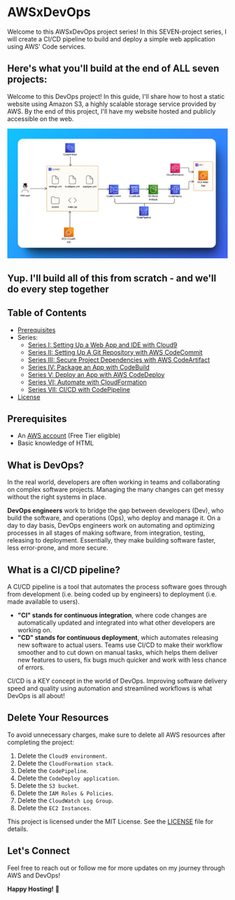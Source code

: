 # AWSxDevOps
Welcome to this AWSxDevOps project series! In this SEVEN-project series, I will create a CI/CD pipeline to build and deploy a simple web application using AWS' Code services.

## Here's what you'll build at the end of ALL seven projects:

Welcome to this DevOps project! In this guide, I'll share how to host a static website using Amazon S3, a highly scalable storage service provided by AWS. By the end of this project, I'll have my website hosted and publicly accessible on the web.

![complete-architecture](Series-I/assets/screenshots/complete-architecture.png)
## Yup. I'll build all of this from scratch - and we'll do every step together

## Table of Contents

- [Prerequisites](#prerequisites)
- Series:
  - [Series I: Setting Up a Web App and IDE with Cloud9](https://github.com/dahrihadri/AWSxDevOps/blob/main/README.md)
  - [Series II: Setting Up A Git Repository with AWS CodeCommit](Series-II/readme.md)
  - [Series III: Secure Project Dependencies with AWS CodeArtifact](Series-III/readme.md)
  - [Series IV: Package an App with CodeBuild](Series-IV/readme.md)
  - [Series V: Deploy an App with AWS CodeDeploy](Series-V/readme.md)
  - [Series VI: Automate with CloudFormation](Series-VI/readme.md)
  - [Series VII: CI/CD with CodePipeline](Series-VII/readme.md)
- [License](LICENSE)

## Prerequisites

- An [AWS account](https://aws.amazon.com/free/) (Free Tier eligible)
- Basic knowledge of HTML

## What is DevOps?
In the real world, developers are often working in teams and collaborating on complex software projects. Managing the many changes can get messy without the right systems in place.

**DevOps engineers** work to bridge the gap between developers (Dev), who build the software, and operations (Ops), who deploy and manage it. On a day to day basis, DevOps engineers work on automating and optimizing processes in all stages of making software, from integration, testing, releasing to deployment. Essentially, they make building software faster, less error-prone, and more secure.

## What is a CI/CD pipeline?

A CI/CD pipeline is a tool that automates the process software goes through from development (i.e. being coded up by engineers) to deployment (i.e. made available to users).
  - **"CI" stands for continuous integration**, where code changes are automatically updated and integrated into what other developers are working on.
  - **"CD" stands for continuous deployment**, which automates releasing new software to actual users.
Teams use CI/CD to make their workflow smoother and to cut down on manual tasks, which helps them deliver new features to users, fix bugs much quicker and work with less chance of errors.

CI/CD is a KEY concept in the world of DevOps. Improving software delivery speed and quality using automation and streamlined workflows is what DevOps is all about!


## Delete Your Resources

To avoid unnecessary charges, make sure to delete all AWS resources after completing the project:

1. Delete the `Cloud9 environment`.
2. Delete the `CloudFormation stack`.
3. Delete the `CodePipeline`.
4. Delete the `CodeDeploy application`.
5. Delete the `S3 bucket`.
6. Delete the `IAM Roles & Policies`.
7. Delete the `CloudWatch Log Group`.
8. Delete the `EC2 Instances`.


This project is licensed under the MIT License. See the [LICENSE](LICENSE) file for details.

## Let's Connect

Feel free to reach out or follow me for more updates on my journey through AWS and DevOps!

**Happy Hosting!** 🌟
